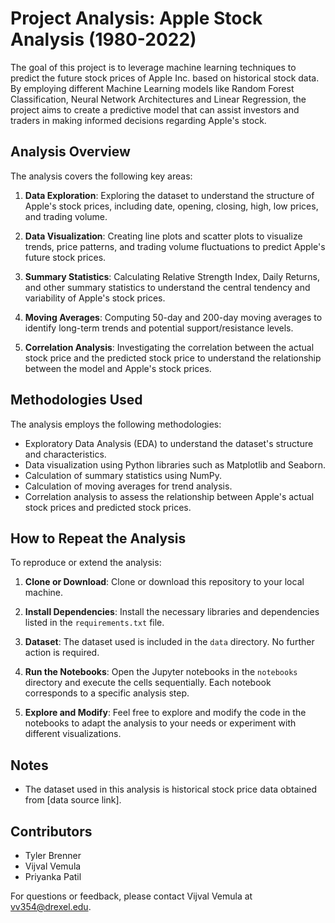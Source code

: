 # Project Analysis: Apple Stock Analysis (1980-2022)

The goal of this project is to leverage machine learning techniques to predict the future stock prices of Apple Inc. based on historical stock data. By employing different Machine Learning models like Random Forest Classification, Neural Network Architectures and Linear Regression, the project aims to create a predictive model that can assist investors and traders in making informed decisions regarding Apple's stock.

## Analysis Overview

The analysis covers the following key areas:

1. **Data Exploration**: Exploring the dataset to understand the structure of Apple's stock prices, including date, opening, closing, high, low prices, and trading volume.

2. **Data Visualization**: Creating line plots and scatter plots to visualize trends, price patterns, and trading volume fluctuations to predict Apple's future stock prices.

3. **Summary Statistics**: Calculating Relative Strength Index, Daily Returns, and other summary statistics to understand the central tendency and variability of Apple's stock prices.

4. **Moving Averages**: Computing 50-day and 200-day moving averages to identify long-term trends and potential support/resistance levels.

5. **Correlation Analysis**: Investigating the correlation between the actual stock price and the predicted stock price to understand the relationship between the model and Apple's stock prices.


## Methodologies Used

The analysis employs the following methodologies:

- Exploratory Data Analysis (EDA) to understand the dataset's structure and characteristics.
- Data visualization using Python libraries such as Matplotlib and Seaborn.
- Calculation of summary statistics using NumPy.
- Calculation of moving averages for trend analysis.
- Correlation analysis to assess the relationship between Apple's actual stock prices and predicted stock prices.

## How to Repeat the Analysis

To reproduce or extend the analysis:

1. **Clone or Download**: Clone or download this repository to your local machine.

2. **Install Dependencies**: Install the necessary libraries and dependencies listed in the `requirements.txt` file.

3. **Dataset**: The dataset used is included in the `data` directory. No further action is required.

4. **Run the Notebooks**: Open the Jupyter notebooks in the `notebooks` directory and execute the cells sequentially. Each notebook corresponds to a specific analysis step.

5. **Explore and Modify**: Feel free to explore and modify the code in the notebooks to adapt the analysis to your needs or experiment with different visualizations.

## Notes

- The dataset used in this analysis is historical stock price data obtained from [data source link].

## Contributors

- Tyler Brenner
- Vijval Vemula
- Priyanka Patil

For questions or feedback, please contact Vijval Vemula at vv354@drexel.edu.